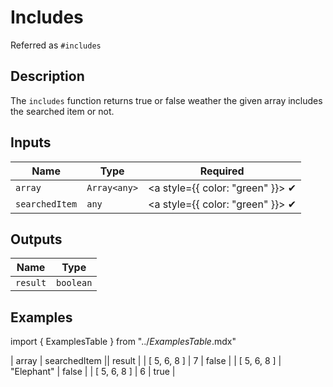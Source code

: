 # Includes
Referred as `#includes`

## Description
The `includes` function returns true or false weather the given array includes the searched item  or not.

## Inputs
| Name | Type | Required
|------|------|:-----:|
| `array` | `Array<any>` | <a style={{ color: "green" }}> ✔ </a>
| `searchedItem` | `any` | <a style={{ color: "green" }}> ✔ </a>


## Outputs
| Name | Type |
|------|------|
| `result` | `boolean` |

## Examples
import { ExamplesTable } from "../_ExamplesTable_.mdx"

<ExamplesTable>
| array | searchedItem || result |
| [ 5, 6, 8 ] | 7 | false |
| [ 5, 6, 8 ] | "Elephant" | false |
| [ 5, 6, 8 ] | 6 | true |
</ExamplesTable>